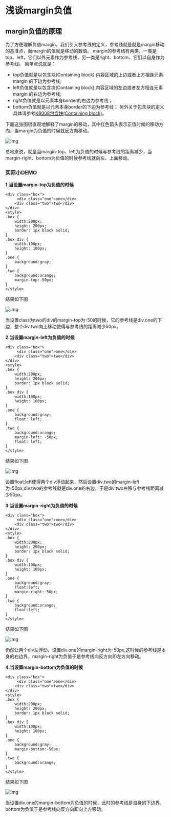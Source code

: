 # 浅谈margin负值

## margin负值的原理

为了方便理解负值margin，我们引入参考线的定义，参考线就是就是margin移动的基准点，而margin的值就是移动的数值。
margin的参考线有两类，一类是top、left，它们以外元素作为参考线，另一类是right、bottom，它们以自身作为参考线。
简单点说就是：

- top负值就是以包含块(Containing block) 内容区域的上边或者上方相连元素 margin 的下边为参考线;
- left负值就是以包含块(Containing block) 内容区域的左边或者左方相连元素 margin 的右边为参考线;
- right负值就是以元素本身border的右边为参考线；
- bottom负值就是以元素本身border的下边为参考线；
  另外关于包含块的定义具体请参考[KB008包含块(Containing block)](https://link.zhihu.com/?target=http%3A//w3help.org/zh-cn/kb/008/)。

下面这张图很直观地解释了margin的移动，其中红色箭头表示正值时候的移动方向，当margin为负值的时候就反方向移动。

![img](https://pic3.zhimg.com/80/v2-a7d813afe7ab2c6c4233146609d00dfa_720w.png)

总地来说，就是当margin-top、left为负值的时候与参考线的距离减少，当margin-right、bottom为负值的时候参考线就向左、上面移动。

### 实际小DEMO

**1.当设置margin-top为负值的时候**

```text
<div class="box">
     <div class="one">one</div>
    <div class="two">two</div>
</div>
<style>
.box {
    width:200px;
    height: 200px;
    border: 1px black solid;
}
.box div {
    width:100px;
    height: 100px;
}
.one {
	background:gray;
}
.two {
	background:orange;
	margin-top:-50px;
}
</style>
```

结果如下图

![img](https://pic4.zhimg.com/80/v2-1c03a9d55270d20d130252c1347d5bd3_720w.png)

当设置class为two的div的margin-top为-50的时候，它的参考线是div.one的下边，整个div.two向上移动使得与参考线的距离减少50px。

**2.当设置margin-left为负值的时候**

```text
<div class="box">
     <div class="one">one</div>
    <div class="two">two</div>
</div>
<style>
.box {
    width:200px;
    height: 200px;
    border: 1px black solid;
}
.box div {
    width:100px;
    height: 100px;
}
.one {
	background:gray;
	float: left;
}
.two {
	background:orange;
    margin-left: -50px;
    float: left;
}
</style>
```

结果如下图

![img](https://pic2.zhimg.com/80/v2-07d7917fe2f8e8400f122a85c65f23bd_720w.png)

设置float:left使得两个div浮动起来，然后设置div.two的margin-left为-50px,div.two的参考线就是div.one的右边，于是div.two左移与参考线距离减少50px。

**3.当设置margin-right为负值的时候**

```text
<div class="box">
     <div class="one">one</div>
    <div class="two">two</div>
</div>
<style>
.box {
    width:200px;
    height: 200px;
    border: 1px black solid;
}
.box div {
    width:100px;
    height: 100px;
}
.one {
    background:gray;
    float:left;
    margin-right:-50px;
}
.two {
    background:orange;
    float:left;
}
</style>
```

结果如下图

![img](https://pic2.zhimg.com/80/v2-07d7917fe2f8e8400f122a85c65f23bd_720w.png)

仍然让两个div左浮动，设置div.one的margin-right为-50px,这时候的参考线是本身的右边界，margin-right为负值于是参考线向反方向即左方向移动。

**4.当设置margin-bottom为负值的时候**

```text
<div class="box">
     <div class="one">one</div>
    <div class="two">two</div>
</div>
<style>
.box {
    width:200px;
    height: 200px;
    border: 1px black solid;
}
.box div {
    width:100px;
    height: 100px;
}
.one {
    background:gray;
    margin-bottom:-50px;
}
.two {
    background:orange;
}
</style>
```

结果如下图

![img](https://pic4.zhimg.com/80/v2-1c03a9d55270d20d130252c1347d5bd3_720w.png)

当设置div.one的margin-bottom为负值的时候，此时的参考线是自身的下边界，bottom为负值于是参考线向反方向即向上方移动。